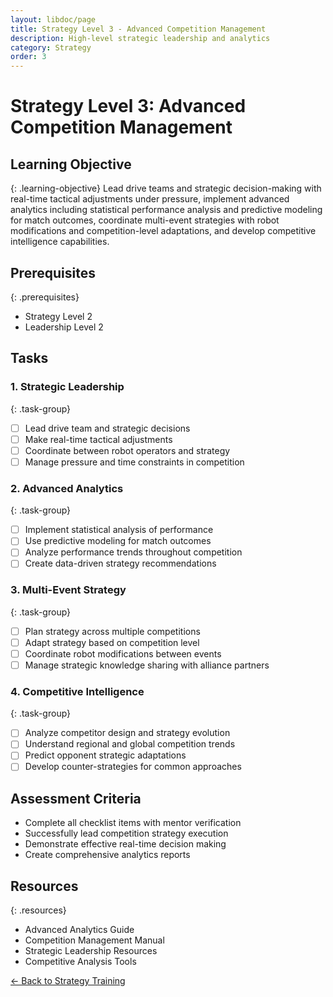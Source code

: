 ```yaml
---
layout: libdoc/page
title: Strategy Level 3 - Advanced Competition Management
description: High-level strategic leadership and analytics
category: Strategy
order: 3
---
```


# Strategy Level 3: Advanced Competition Management

## Learning Objective
{: .learning-objective}
Lead drive teams and strategic decision-making with real-time tactical adjustments under pressure, implement advanced analytics including statistical performance analysis and predictive modeling for match outcomes, coordinate multi-event strategies with robot modifications and competition-level adaptations, and develop competitive intelligence capabilities.

## Prerequisites
{: .prerequisites}
- Strategy Level 2
- Leadership Level 2

## Tasks

### 1. Strategic Leadership
{: .task-group}
- [ ] Lead drive team and strategic decisions
- [ ] Make real-time tactical adjustments
- [ ] Coordinate between robot operators and strategy
- [ ] Manage pressure and time constraints in competition

### 2. Advanced Analytics
{: .task-group}
- [ ] Implement statistical analysis of performance
- [ ] Use predictive modeling for match outcomes
- [ ] Analyze performance trends throughout competition
- [ ] Create data-driven strategy recommendations

### 3. Multi-Event Strategy
{: .task-group}
- [ ] Plan strategy across multiple competitions
- [ ] Adapt strategy based on competition level
- [ ] Coordinate robot modifications between events
- [ ] Manage strategic knowledge sharing with alliance partners

### 4. Competitive Intelligence
{: .task-group}
- [ ] Analyze competitor design and strategy evolution
- [ ] Understand regional and global competition trends
- [ ] Predict opponent strategic adaptations
- [ ] Develop counter-strategies for common approaches

## Assessment Criteria
- Complete all checklist items with mentor verification
- Successfully lead competition strategy execution
- Demonstrate effective real-time decision making
- Create comprehensive analytics reports

## Resources
{: .resources}
- Advanced Analytics Guide
- Competition Management Manual
- Strategic Leadership Resources
- Competitive Analysis Tools

[← Back to Strategy Training](../)